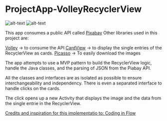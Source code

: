 # ProjectApp-VolleyRecyclerView

![alt-text](https://i.imgur.com/2hsalhS.png)
![alt-text](https://i.imgur.com/kH5M7SF.png)

This app consumes a public API called [Pixabay](https://pixabay.com/api/docs/#api_search_images) 
Other libraries used in this project are:

[Volley](https://developer.android.com/training/volley) -> to consume the API
[CardView](https://developer.android.com/topic/libraries/support-library/packages#v7-cardview) -> to display the single entries of the RecyclerView as cards.
[Picasso](https://square.github.io/picasso/) -> To easily download the images

The app attempts to use a MVP pattern to build the RecyclerView logic, handle the Java classes, and the parsing of JSON from the Piabay API.

All the classes and interfaces are as isolated as possible to ensure interchangeability and independency.
There is even a separated interface to handle clicks on the cards.

The click opens up a new Activity that displays the image and the data from the single entrie in the RecyclerView.

[Credits and inspiration for this implementatio to: Coding in Flow](https://codinginflow.com/tutorials/android/recyclerview-cardview/part-4-onitemclicklistener)
